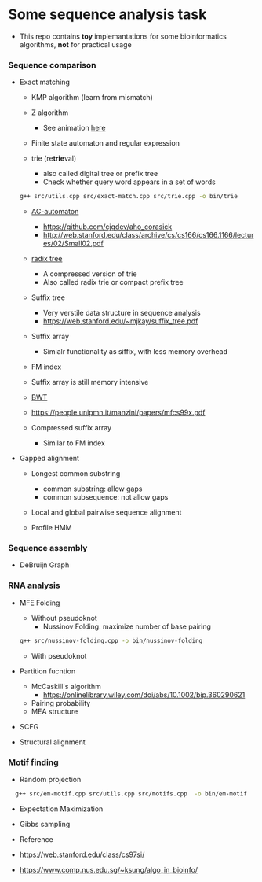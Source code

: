 # Some sequence analysis task
- This repo contains **toy** implemantations for some bioinformatics algorithms, **not** for practical usage

### Sequence comparison
- Exact matching
  - KMP algorithm (learn from mismatch)
  - Z algorithm
    - See animation [here](https://personal.utdallas.edu/~besp/demo/John2010/z-algorithm.htm)

  - Finite state automaton and regular expression
  - trie (re**trie**val)
    - also called digital tree or prefix tree
    - Check whether query word appears in a set of words
  
  ```bash
  g++ src/utils.cpp src/exact-match.cpp src/trie.cpp -o bin/trie
  ```
  - [AC-automaton](https://en.wikipedia.org/wiki/Aho%E2%80%93Corasick_algorithm)
    - <https://github.com/cjgdev/aho_corasick>
    - <http://web.stanford.edu/class/archive/cs/cs166/cs166.1166/lectures/02/Small02.pdf>  

  - [radix tree](https://en.wikipedia.org/wiki/Radix_tree)
    - A compressed version of trie
    - Also called radix trie or compact prefix tree

  - Suffix tree 
    - Very verstile data structure in sequence analysis
    - <https://web.stanford.edu/~mjkay/suffix_tree.pdf>

  - Suffix array
    - Simialr functionality as siffix, with less memory overhead

  -  FM index
    - Suffix array is still memory intensive
    - [BWT](https://en.wikipedia.org/wiki/Burrows%E2%80%93Wheeler_transform)
    - <https://people.unipmn.it/manzini/papers/mfcs99x.pdf>

  - Compressed suffix array
    - Similar to FM index

- Gapped alignment
  - Longest common substring
    - common substring: allow gaps
    - common subsequence: not allow gaps
  - Local and global pairwise sequence alignment

  - Profile HMM

### Sequence assembly
- DeBruijn Graph

### RNA analysis
- MFE Folding
  - Without pseudoknot
    - Nussinov Folding: maximize number of base pairing

   ```bash
   g++ src/nussinov-folding.cpp -o bin/nussinov-folding
   ```

  - With pseudoknot
- Partition fucntion
  - McCaskill's algorithm
    - <https://onlinelibrary.wiley.com/doi/abs/10.1002/bip.360290621>
  - Pairing probability
  - MEA structure
- SCFG 
- Structural alignment

### Motif finding
- Random projection
```bash
  g++ src/em-motif.cpp src/utils.cpp src/motifs.cpp  -o bin/em-motif
```
- Expectation Maximization
- Gibbs sampling



- Reference
- <https://web.stanford.edu/class/cs97si/>
- <https://www.comp.nus.edu.sg/~ksung/algo_in_bioinfo/>
